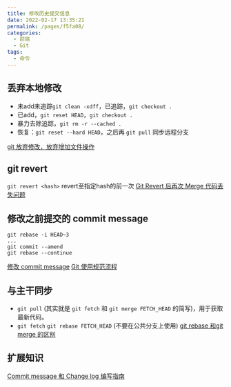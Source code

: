 ```yaml
---
title: 修改历史提交信息
date: 2022-02-17 13:35:21
permalink: /pages/f5fa08/
categories:
  - 前端
  - Git
tags:
  - 命令
---
```

## 丢弃本地修改
- 未add未追踪`git clean -xdff`，已追踪，`git checkout .`
- 已add，`git reset HEAD`，`git checkout .`
- 暴力去除追踪，`git rm -r --cached .` 
- 恢复：`git reset --hard HEAD`，之后再 `git pull` 同步远程分支

[git 放弃修改，放弃增加文件操作](https://blog.csdn.net/ustccw/article/details/79068547)

## git revert
`git revert <hash>` revert至指定hash的前一次
[Git Revert 后再次 Merge 代码丢失问题](https://jitwxs.blog.csdn.net/article/details/103330973)
## 修改之前提交的 commit message
```shell
git rebase -i HEAD~3
...
git commit --amend
git rebase --continue
```
[修改 commit message](https://www.jianshu.com/p/5361e373537c)
[Git 使用规范流程](http://www.ruanyifeng.com/blog/2015/08/git-use-process.html)
## 与主干同步
- `git pull` (其实就是 `git fetch` 和 `git merge FETCH_HEAD` 的简写)，用于获取最新代码。
- `git fetch` `git rebase FETCH_HEAD` (不要在公共分支上使用)
[git rebase 和git merge 的区别](https://www.jianshu.com/p/f23f72251abc)

## 扩展知识
[Commit message 和 Change log 编写指南](https://www.ruanyifeng.com/blog/2016/01/commit_message_change_log.html)
